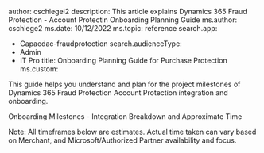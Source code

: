 author: cschlegel2
description: This article explains Dynamics 365 Fraud Protection - Account Protectin Onboarding Planning Guide
ms.author: cschlege2
ms.date: 10/12/2022
ms.topic: reference
search.app: 
  - Capaedac-fraudprotection
search.audienceType:
  - Admin
  - IT Pro
title: Onboarding Planning Guide for Purchase Protection
ms.custom:


This guide helps you understand and plan for the project milestones of Dynamics 365 Fraud Protection Account Protection integration and onboarding.  

Onboarding Milestones - Integration Breakdown and Approximate Time 

Note: All timeframes below are estimates. Actual time taken can vary based on Merchant, and Microsoft/Authorized Partner availability and focus. 
